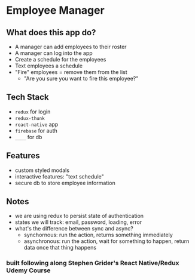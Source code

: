 # Employee Manager

## What does this app do?
- A manager can add employees to their roster 
- A manager can log into the app
- Create a schedule for the employees 
- Text employees a schedule 
- "Fire" employees = remove them from the list 
    - "Are you sure you want to fire this employee?"

## Tech Stack
- `redux` for login
- `redux-thunk`
- `react-native` app
- `firebase` for auth
- `____` for db

## Features
- custom styled modals 
- interactive features: "text schedule"
- secure db to store employee information

## Notes 
- we are using redux to persist state of authentication
- states we will track: email, password, loading, error
- what's the difference between sync and async?
    - synchornous: run the action, returns something immediately
    - asynchronous: run the action, wait for something to happen, return data once that thing happens

### built following along Stephen Grider's React Native/Redux Udemy Course